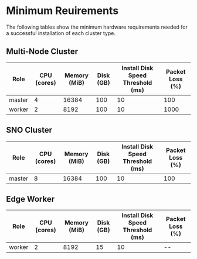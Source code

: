# Minimum Reuirements

The following tables show the minimum hardware requirements needed for a successful installation of each cluster type.

## Multi-Node Cluster

| Role | CPU (cores) | Memory (MiB) | Disk (GB)| Install Disk Speed Threshold (ms) | Packet Loss (%)|
|------|-------------|-----------|----------|-----------------------------------|--------|
| master | 4 | 16384 | 100 | 10 | 100 | 0 |
| worker | 2 | 8192 | 100 | 10 | 1000 | 10 |

## SNO Cluster

| Role | CPU (cores) | Memory (MiB) | Disk (GB)| Install Disk Speed Threshold (ms) | Packet Loss (%)|
|------|-------------|-----------|----------|-----------------------------------|--------|
| master | 8 | 16384 | 100 | 10 | 100 | -- |

## Edge Worker

| Role | CPU (cores) | Memory (MiB) | Disk (GB)| Install Disk Speed Threshold (ms) | Packet Loss (%)|
|------|-------------|-----------|----------|-----------------------------------|--------|
| worker | 2 | 8192 | 15 | 10 | -- | -- |
